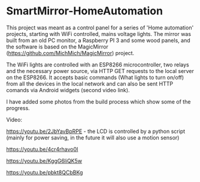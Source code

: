 # SmartMirror-HomeAutomation

This project was meant as a control panel for a series of 'Home automation' projects, starting with WiFi controlled, mains voltage lights.
The mirror was built from an old PC monitor, a Raspberry PI 3 and some wood panels, and the software is based on the MagicMirror (https://github.com/MichMich/MagicMirror) project.

The WiFi lights are controlled with an ESP8266 microcontroller, two relays and the necessary power source, via HTTP GET requests to the local server on the ESP8266. It accepts basic commands (What lights to turn on/off) from all the devices in the local network and can also be sent HTTP comands via Android widgets (second video link).

I have added some photos from the build process which show some of the progress.

Video:

https://youtu.be/2JbYavBpRPE - the LCD is controlled by a python script (mainly for power saving, in the future it will also use a motion sensor)

https://youtu.be/4cr4rhavo0I

https://youtu.be/KggG6liQK5w

https://youtu.be/pbkt8QCbBKg
